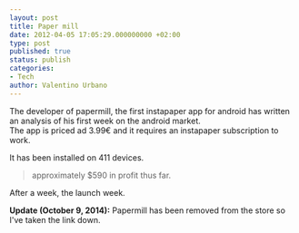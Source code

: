 ```yaml
---
layout: post
title: Paper mill
date: 2012-04-05 17:05:29.000000000 +02:00
type: post
published: true
status: publish
categories:
- Tech
author: Valentino Urbano 
---
```


The developer of papermill, the first instapaper app for android has written an analysis of his first week on the android market.  
The app is priced ad 3.99€ and it requires an instapaper subscription to work.

It has been installed on 411 devices.  

> approximately $590 in profit thus far.

After a week, the launch week.

**Update (October 9, 2014):** Papermill has been removed from the store so I've taken the link down.